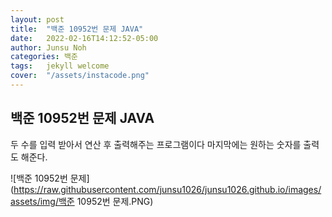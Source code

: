 ```yaml
---
layout: post
title:  "백준 10952번 문제 JAVA"
date:   2022-02-16T14:12:52-05:00
author: Junsu Noh
categories: 백준
tags:	jekyll welcome
cover:  "/assets/instacode.png" 
---
```


## 백준 10952번 문제 JAVA



두 수를 입력 받아서 연산 후 출력해주는 프로그램이다 마지막에는 원하는 숫자를 출력도 해준다.





![백준 10952번 문제](https://raw.githubusercontent.com/junsu1026/junsu1026.github.io/images/assets/img/백준 10952번 문제.PNG)

```

```

